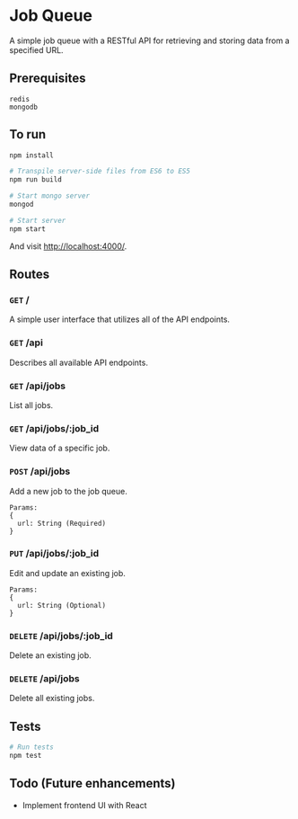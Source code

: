 # Job Queue

A simple job queue with a RESTful API for retrieving and storing data from a specified URL.

## Prerequisites
```
redis
mongodb
```

## To run

```sh
npm install

# Transpile server-side files from ES6 to ES5
npm run build

# Start mongo server
mongod

# Start server
npm start
```

And visit <http://localhost:4000/>.

## Routes
### `GET` /
A simple user interface that utilizes all of the API endpoints.

### `GET` /api
Describes all available API endpoints.

### `GET` /api/jobs
List all jobs.

### `GET` /api/jobs/:job_id
View data of a specific job.

### `POST` /api/jobs
Add a new job to the job queue.
```
Params:
{
  url: String (Required)
}
```

### `PUT` /api/jobs/:job_id
Edit and update an existing job.
```
Params:
{
  url: String (Optional)
}
```

### `DELETE` /api/jobs/:job_id
Delete an existing job.

### `DELETE` /api/jobs
Delete all existing jobs.

## Tests
```sh
# Run tests
npm test
```

## Todo (Future enhancements)
- Implement frontend UI with React
